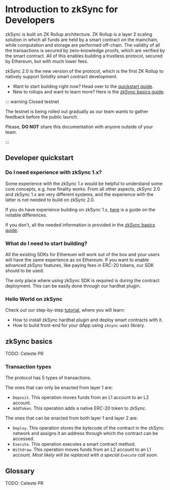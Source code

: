 # Introduction to zkSync for Developers

zkSync is built on ZK Rollup architecture. ZK Rollup is a layer 2 scaling solution in which all funds are held by a smart
contract on the mainchain, while computation and storage are performed off-chain. The validity of all the transactions is secured by zero-knowledge proofs, which are verified by the smart contract. All of this enables building a trustless protocol, secured by Ethereum, but with much lower fees.

zkSync 2.0 is the new version of the protocol, which is the first ZK Rollup to natively support Solidity smart contract development.

- Want to start building right now? Head over to the [quickstart guide](#developer-quickstart).
- New to rollups and want to learn more? Here is the [zkSync basics guide](#zksync-basics).

::: warning Closed testnet

The testnet is being rolled out gradually as our team wants to gather feedback before the public launch.

Please, **DO NOT** share this documentation with anyone outside of your team.

:::

## Developer quickstart

### Do I need experience with zkSync 1.x?

Some experience with the zkSync 1.x would be helpful to understand some core concepts, e.g. how finality works. From all other aspects, zkSync 2.0 and zkSync 1.x are very different systems, and the experience with the latter is not needed to build on zkSync 2.0.

If you do have experience building on zkSync 1.x, [here](./v1-vs-v2.md) is a guide on the notable differences.

If you don't, all the needed information is provided in the [zkSync basics guide](#zksync-basics).

### What do I need to start building?

All the existing SDKs for Ethereum will work out of the box and your users will have the same experience as on Ethereum. If you want to enable advanced zkSync features, like paying fees in ERC-20 tokens, our SDK should to be used.

The only place where using zkSync SDK is required is during the contract deployment. This can be easily done through our hardhat plugin.

### Hello World on zkSync

Check out our step-by-step [tutorial](./tutorials/basic), where you will learn:

- How to install zkSync hardhat plugin and deploy smart contracts with it.
- How to build front-end for your dApp using `zksync-web3` library.

## zkSync basics

TODO: Celeste PR

### Transaction types

<!--

Sidenote: These protocol details are mostly relevant when the zkPorter part is available:

The main part of zkSync 2.0 is the state tree. It's a sparse Merkle tree with a depth of 265, which holds account states. The topmost 8 bits denote the type of the protocol to be used (0 stands for `zkRollup` and 1 stands for `zkPorter`, the rest 254 types are reserved for the future). Each protocol has a storage space of `2^256` slots.

_Note:_ Each account exists in each subtree at the same time, e.g. account can have its funds stored in cold reserve in the zkRollup part and have all trading done on the zkPorter side.

-->

The protocol has 5 types of transactions.

The ones that can only be enacted from layer 1 are:

- `Deposit`. This operation moves funds from an L1 account to an L2 account.
- `AddToken`. This operation adds a native ERC-20 token to zkSync. <!-- TODO: Include link to the glossary of what is the native (or first-class citizen) erc20 token -->

The ones that can be enacted from both layer 1 and layer 2 are:

- `Deploy`. This operation stores the bytecode of the contract in the zkSync network and assigns it an address
  through which the contract can be accessed.
- `Execute`. This operation executes a smart contract method.
- `Withdraw`. This operation moves funds from an L2 account to an L1 account. _Most likely will be replaced with a special `Execute` call soon._

## Glossary

TODO: Celeste PR
